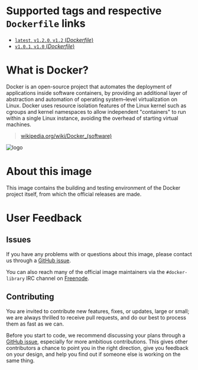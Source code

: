 # Supported tags and respective `Dockerfile` links

- [`latest`, `v1.2.0`, `v1.2` (*Dockerfile*)](https://github.com/docker/docker/blob/v1.2.0/Dockerfile)
- [`v1.0.1`, `v1.0` (*Dockerfile*)](https://github.com/docker/docker/blob/v1.0.1/Dockerfile)

# What is Docker?

Docker is an open-source project that automates the deployment of applications
inside software containers, by providing an additional layer of abstraction and
automation of operating system–level virtualization on Linux. Docker uses
resource isolation features of the Linux kernel such as cgroups and kernel
namespaces to allow independent "containers" to run within a single Linux
instance, avoiding the overhead of starting virtual machines.

> [wikipedia.org/wiki/Docker_(software)](https://en.wikipedia.org/wiki/Docker_(software))

![logo](https://raw.githubusercontent.com/docker-library/docs/master/docker-dev/logo.png)

# About this image

This image contains the building and testing environment of the Docker project
itself, from which the official releases are made.

# User Feedback

## Issues

If you have any problems with or questions about this image, please contact us
 through a [GitHub issue](https://github.com/docker/docker/issues).

You can also reach many of the official image maintainers via the
`#docker-library` IRC channel on [Freenode](https://freenode.net).

## Contributing

You are invited to contribute new features, fixes, or updates, large or small;
we are always thrilled to receive pull requests, and do our best to process them
as fast as we can.

Before you start to code, we recommend discussing your plans 
through a [GitHub issue](https://github.com/docker/docker/issues), especially for more ambitious
contributions. This gives other contributors a chance to point you in the right
direction, give you feedback on your design, and help you find out if someone
else is working on the same thing.
